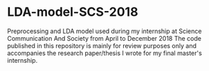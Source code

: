 # LDA-model-SCS-2018
Preprocessing and LDA model used during my internship at Science Communication And Society from April to December 2018
The code published in this repository is mainly for review purposes only and accompanies the research paper/thesis I wrote for my final master's internship.
